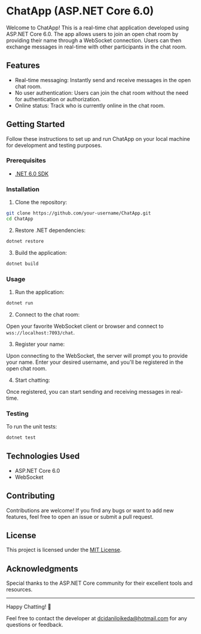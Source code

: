 # ChatApp (ASP.NET Core 6.0)

Welcome to ChatApp! This is a real-time chat application developed using ASP.NET Core 6.0. The app allows users to join an open chat room by providing their name through a WebSocket connection. Users can then exchange messages in real-time with other participants in the chat room.

## Features

- Real-time messaging: Instantly send and receive messages in the open chat room.
- No user authentication: Users can join the chat room without the need for authentication or authorization.
- Online status: Track who is currently online in the chat room.

## Getting Started

Follow these instructions to set up and run ChatApp on your local machine for development and testing purposes.

### Prerequisites

- [.NET 6.0 SDK](https://dotnet.microsoft.com/download/dotnet/6.0)

### Installation

1. Clone the repository:

```bash
git clone https://github.com/your-username/ChatApp.git
cd ChatApp
```

2. Restore .NET dependencies:

```bash
dotnet restore
```

3. Build the application:

```bash
dotnet build
```

### Usage

1. Run the application:

```bash
dotnet run
```

2. Connect to the chat room:

Open your favorite WebSocket client or browser and connect to `wss://localhost:7093/chat`.

3. Register your name:

Upon connecting to the WebSocket, the server will prompt you to provide your name. Enter your desired username, and you'll be registered in the open chat room.

4. Start chatting:

Once registered, you can start sending and receiving messages in real-time.

### Testing

To run the unit tests:

```bash
dotnet test
```

## Technologies Used

- ASP.NET Core 6.0
- WebSocket

## Contributing

Contributions are welcome! If you find any bugs or want to add new features, feel free to open an issue or submit a pull request.

## License

This project is licensed under the [MIT License](LICENSE).

## Acknowledgments

Special thanks to the ASP.NET Core community for their excellent tools and resources.

---

Happy Chatting! 🎉

Feel free to contact the developer at [dcidaniloikeda@hotmail.com](mailto:dcidaniloikeda@hotmail.com) for any questions or feedback.
